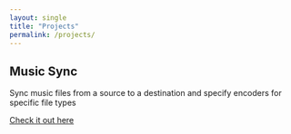 ```yaml
---
layout: single
title: "Projects"
permalink: /projects/
---
```


## Music Sync
Sync music files from a source to a destination and specify encoders for specific file types

[Check it out here](https://github.com/ther0n/music_sync)